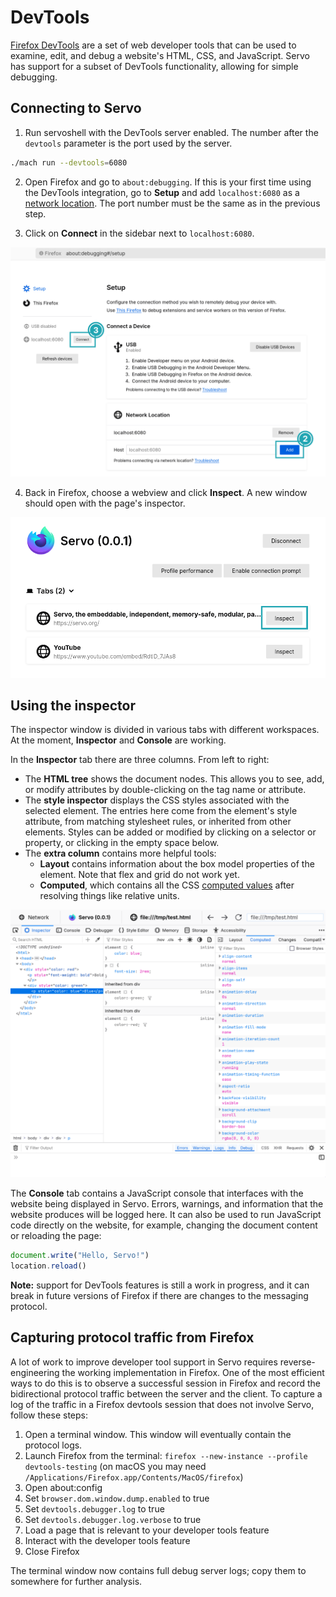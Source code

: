 # DevTools

[Firefox DevTools](https://firefox-source-docs.mozilla.org/devtools-user) are a set of web developer tools that can be used to examine, edit, and debug a website's HTML, CSS, and JavaScript.
Servo has support for a subset of DevTools functionality, allowing for simple debugging.

## Connecting to Servo

1. Run servoshell with the DevTools server enabled.
   The number after the `devtools` parameter is the port used by the server.

```sh
./mach run --devtools=6080
```

2. Open Firefox and go to `about:debugging`.
   If this is your first time using the DevTools integration, go to **Setup** and add `localhost:6080` as a [network location](https://firefox-source-docs.mozilla.org/devtools-user/about_colon_debugging/index.html#connecting-over-the-network).
   The port number must be the same as in the previous step.

3. Click on **Connect** in the sidebar next to `localhost:6080`.

![Setting up the port in Firefox](../images/devtools-firefox-setup.png)

4. Back in Firefox, choose a webview and click **Inspect**.
   A new window should open with the page's inspector.

![Inspect a tab](../images/devtools-inspect-tab.png)

## Using the inspector

The inspector window is divided in various tabs with different workspaces.
At the moment, **Inspector** and **Console** are working.

In the **Inspector** tab there are three columns.
From left to right:

- The **HTML tree** shows the document nodes.
  This allows you to see, add, or modify attributes by double-clicking on the tag name or attribute.
- The **style inspector** displays the CSS styles associated with the selected element.
  The entries here come from the element's style attribute, from matching stylesheet rules, or inherited from other elements.
  Styles can be added or modified by clicking on a selector or property, or clicking in the empty space below.
- The **extra column** contains more helpful tools:
  - **Layout** contains information about the box model properties of the element.
    Note that flex and grid do not work yet.
  - **Computed**, which contains all the CSS [computed values](https://drafts.csswg.org/css-cascade/#computed) after resolving things like relative units.

![Inspector](../images/devtools-inspector.png)

The **Console** tab contains a JavaScript console that interfaces with the website being displayed in Servo.
Errors, warnings, and information that the website produces will be logged here.
It can also be used to run JavaScript code directly on the website, for example, changing the document content or reloading the page:

```js
document.write("Hello, Servo!")
location.reload()
```

<div class="warning">

**Note:** support for DevTools features is still a work in progress, and it can break in future versions of Firefox if there are changes to the messaging protocol.
</div>

## Capturing protocol traffic from Firefox

A lot of work to improve developer tool support in Servo requires reverse-engineering the working implementation in Firefox.
One of the most efficient ways to do this is to observe a successful session in Firefox and record the bidirectional protocol traffic between the server and the client.
To capture a log of the traffic in a Firefox devtools session that does not involve Servo, follow these steps:

1. Open a terminal window. This window will eventually contain the protocol logs.
1. Launch Firefox from the terminal: `firefox --new-instance --profile devtools-testing` (on macOS you may need `/Applications/Firefox.app/Contents/MacOS/firefox`)
1. Open about:config
1. Set `browser.dom.window.dump.enabled` to true
1. Set `devtools.debugger.log` to true
1. Set `devtools.debugger.log.verbose` to true
1. Load a page that is relevant to your developer tools feature
1. Interact with the developer tools feature
1. Close Firefox

The terminal window now contains full debug server logs; copy them to somewhere for further analysis.

